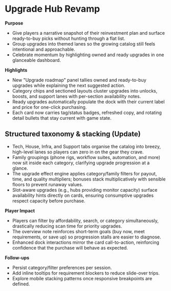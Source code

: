 # Upgrade Hub Revamp

**Purpose**
- Give players a narrative snapshot of their reinvestment plan and surface ready-to-buy picks without hunting through a flat list.
- Group upgrades into themed lanes so the growing catalog still feels intentional and approachable.
- Celebrate momentum by highlighting owned and ready upgrades in one glanceable dashboard.

**Highlights**
- New "Upgrade roadmap" panel tallies owned and ready-to-buy upgrades while explaining the next suggested action.
- Category chips and sectioned layouts cluster upgrades into unlocks, boosts, and support lanes with per-section availability notes.
- Ready upgrades automatically populate the dock with their current label and price for one-click purchasing.
- Each card now carries tag/status badges, refreshed copy, and rotating detail bullets that stay current with game state.

## Structured taxonomy & stacking (Update)
- Tech, House, Infra, and Support tabs organise the catalog into breezy, high-level lanes so players can zero in on the gear they crave.
- Family groupings (phone rigs, workflow suites, automation, and more) now sit inside each category, clarifying upgrade progression at a glance.
- The upgrade effect engine applies category/family filters for payout, time, and quality multipliers; bonuses stack multiplicatively with sensible floors to prevent runaway values.
- Slot-aware upgrades (e.g., hubs providing monitor capacity) surface availability hints directly on cards, ensuring consumptive upgrades respect capacity before purchase.

**Player Impact**
- Players can filter by affordability, search, or category simultaneously, drastically reducing scan time for priority upgrades.
- The overview note reinforces short-term goals (buy now, meet requirements, or save up) so progression stalls are easier to diagnose.
- Enhanced dock interactions mirror the card call-to-action, reinforcing confidence that the purchase will behave as expected.

**Follow-ups**
- Persist category/filter preferences per session.
- Add inline tooltips for requirement blockers to reduce slide-over trips.
- Explore mobile stacking patterns once responsive breakpoints are defined.
